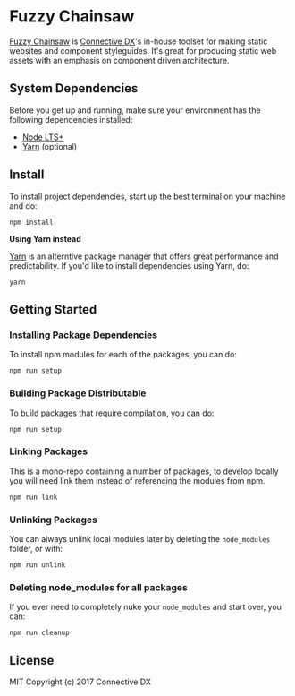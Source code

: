 # Fuzzy Chainsaw

[Fuzzy Chainsaw](https://github.com/connectivedx/fuzzy-chainsaw) is [Connective DX](https://www.connectivedx.com)'s in-house toolset for making static websites and component styleguides.  It's great for producing static web assets with an emphasis on component driven architecture.


## System Dependencies

Before you get up and running, make sure your environment has the following dependencies installed:

- [Node LTS+](https://nodejs.org/en/download)
- [Yarn](https://yarnpkg.com/en/docs/install) (optional)


## Install

To install project dependencies, start up the best terminal on your machine and do:

```
npm install
```

__Using Yarn instead__

[Yarn](https://github.com/yarnpkg/yarn) is an alterntive package manager that offers great performance and predictability.  If you'd like to install dependencies using Yarn, do:

```
yarn
```


## Getting Started

### Installing Package Dependencies

To install npm modules for each of the packages, you can do:

```
npm run setup
```

### Building Package Distributable

To build packages that require compilation, you can do:

```
npm run setup
```

### Linking Packages

This is a mono-repo containing a number of packages, to develop locally you will need link them instead of referencing the modules from npm.

```
npm run link
```

### Unlinking Packages

You can always unlink local modules later by deleting the `node_modules` folder, or with:

```
npm run unlink
```

### Deleting node_modules for all packages

If you ever need to completely nuke your `node_modules` and start over, you can:

```
npm run cleanup
```


## License

MIT Copyright (c) 2017 Connective DX
